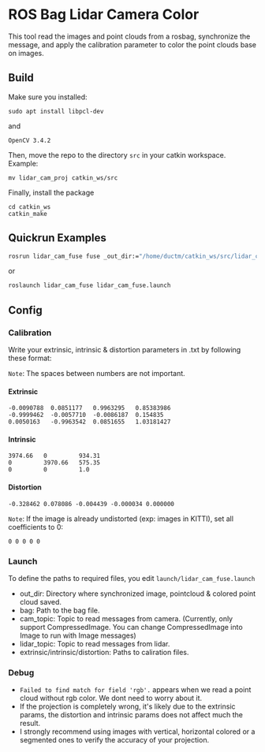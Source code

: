 # ROS Bag Lidar Camera Color

This tool read the images and point clouds from a rosbag, synchronize the message, and apply the calibration parameter to color the point clouds base on images.

## Build
Make sure you installed:
```
sudo apt install libpcl-dev

```
and

`OpenCV 3.4.2`


Then, move the repo to the directory `src` in your catkin workspace. Example:
```
mv lidar_cam_proj catkin_ws/src
```
Finally, install the package
```
cd catkin_ws
catkin_make
```

## Quickrun Examples

```bash
rosrun lidar_cam_fuse fuse _out_dir:="/home/ductm/catkin_ws/src/lidar_cam_proj/data/" _bag:="/home/ductm/ros1_bags/sample.bag" _cam_topic:="/camera/tricam/mid/image_raw/compressed" _lidar_topic:="/lidar/points_raw" _extrinsic:="/home/ductm/catkin_ws/src/lidar_cam_proj/calib/extrinsic.txt" _intrinsic:="/home/ductm/catkin_ws/src/lidar_cam_proj/calib/intrinsic.txt" _distortion:="/home/ductm/catkin_ws/src/lidar_cam_proj/calib/distortion.txt"
```

or

```bash
roslaunch lidar_cam_fuse lidar_cam_fuse.launch
```

## Config
### Calibration
Write your extrinsic, intrinsic & distortion parameters in .txt by following these format:

`Note`: The spaces between numbers are not important.

#### Extrinsic
```
-0.0090788  0.0851177   0.9963295   0.85383986
-0.9999462  -0.0057710  -0.0086187  0.154835
0.0050163   -0.9963542  0.0851655   1.03181427
```

#### Intrinsic
```
3974.66   0         934.31
0         3970.66   575.35
0         0         1.0
```

#### Distortion
```
-0.328462 0.078086 -0.004439 -0.000034 0.000000
```
`Note`: If the image is already undistorted (exp: images in KITTI), set all coefficients to 0:
```
0 0 0 0 0
```

### Launch
To define the paths to required files, you edit `launch/lidar_cam_fuse.launch`
* out_dir: Directory where synchronized image, pointcloud & colored point cloud saved.
* bag: Path to the bag file.
* cam_topic: Topic to read messages from camera. (Currently, only support CompressedImage. You can change CompressedImage into Image to run with Image messages)
* lidar_topic: Topic to read messages from lidar.
* extrinsic/intrinsic/distortion: Paths to caliration files.

### Debug
* `Failed to find match for field 'rgb'.` appears when we read a point cloud without rgb color. We dont need to worry about it.
* If the projection is completely wrong, it's likely due to the extrinsic params, the distortion and intrinsic params does not affect much the result.
* I strongly recommend using images with vertical, horizontal colored or a segmented ones to verify the accuracy of your projection.